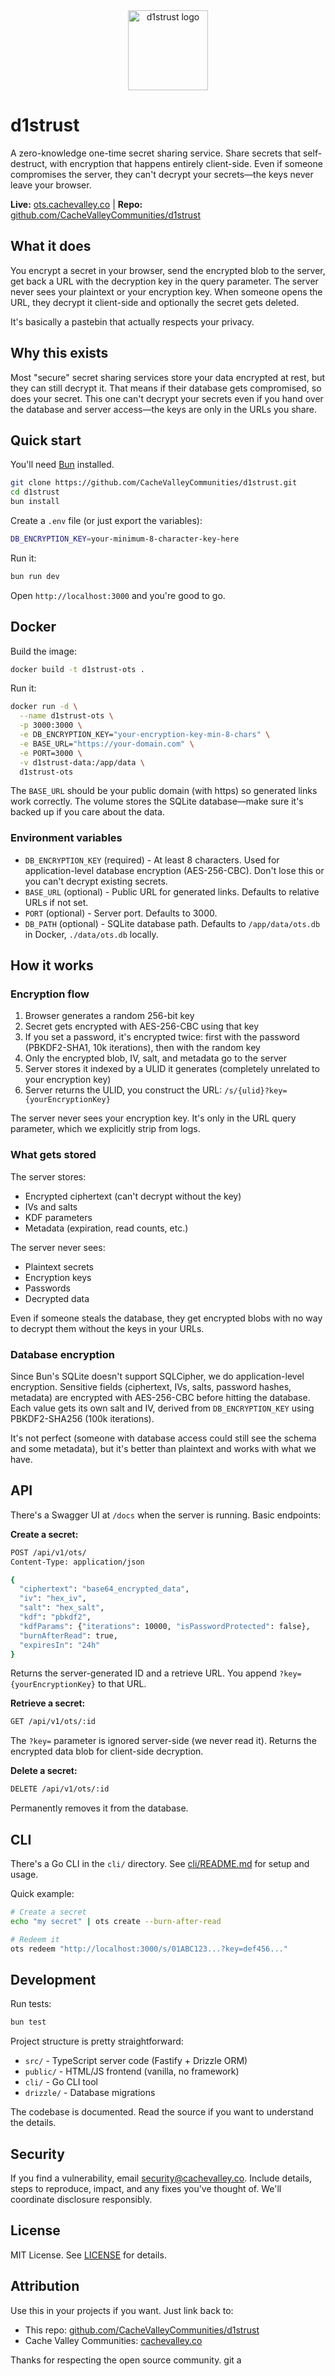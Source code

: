 <div align="center">
  <img src="public/logo.png" alt="d1strust logo" width="128">
</div>

# d1strust

A zero-knowledge one-time secret sharing service. Share secrets that self-destruct, with encryption that happens entirely client-side. Even if someone compromises the server, they can't decrypt your secrets—the keys never leave your browser.

**Live:** [ots.cachevalley.co](https://ots.cachevalley.co) | **Repo:** [github.com/CacheValleyCommunities/d1strust](https://github.com/CacheValleyCommunities/d1strust)

## What it does

You encrypt a secret in your browser, send the encrypted blob to the server, get back a URL with the decryption key in the query parameter. The server never sees your plaintext or your encryption key. When someone opens the URL, they decrypt it client-side and optionally the secret gets deleted.

It's basically a pastebin that actually respects your privacy.

## Why this exists

Most "secure" secret sharing services store your data encrypted at rest, but they can still decrypt it. That means if their database gets compromised, so does your secret. This one can't decrypt your secrets even if you hand over the database and server access—the keys are only in the URLs you share.

## Quick start

You'll need [Bun](https://bun.sh) installed.

```bash
git clone https://github.com/CacheValleyCommunities/d1strust.git
cd d1strust
bun install
```

Create a `.env` file (or just export the variables):

```bash
DB_ENCRYPTION_KEY=your-minimum-8-character-key-here
```

Run it:

```bash
bun run dev
```

Open `http://localhost:3000` and you're good to go.

## Docker

Build the image:

```bash
docker build -t d1strust-ots .
```

Run it:

```bash
docker run -d \
  --name d1strust-ots \
  -p 3000:3000 \
  -e DB_ENCRYPTION_KEY="your-encryption-key-min-8-chars" \
  -e BASE_URL="https://your-domain.com" \
  -e PORT=3000 \
  -v d1strust-data:/app/data \
  d1strust-ots
```

The `BASE_URL` should be your public domain (with https) so generated links work correctly. The volume stores the SQLite database—make sure it's backed up if you care about the data.

### Environment variables

- `DB_ENCRYPTION_KEY` (required) - At least 8 characters. Used for application-level database encryption (AES-256-CBC). Don't lose this or you can't decrypt existing secrets.
- `BASE_URL` (optional) - Public URL for generated links. Defaults to relative URLs if not set.
- `PORT` (optional) - Server port. Defaults to 3000.
- `DB_PATH` (optional) - SQLite database path. Defaults to `/app/data/ots.db` in Docker, `./data/ots.db` locally.

## How it works

### Encryption flow

1. Browser generates a random 256-bit key
2. Secret gets encrypted with AES-256-CBC using that key
3. If you set a password, it's encrypted twice: first with the password (PBKDF2-SHA1, 10k iterations), then with the random key
4. Only the encrypted blob, IV, salt, and metadata go to the server
5. Server stores it indexed by a ULID it generates (completely unrelated to your encryption key)
6. Server returns the ULID, you construct the URL: `/s/{ulid}?key={yourEncryptionKey}`

The server never sees your encryption key. It's only in the URL query parameter, which we explicitly strip from logs.

### What gets stored

The server stores:
- Encrypted ciphertext (can't decrypt without the key)
- IVs and salts
- KDF parameters
- Metadata (expiration, read counts, etc.)

The server never sees:
- Plaintext secrets
- Encryption keys
- Passwords
- Decrypted data

Even if someone steals the database, they get encrypted blobs with no way to decrypt them without the keys in your URLs.

### Database encryption

Since Bun's SQLite doesn't support SQLCipher, we do application-level encryption. Sensitive fields (ciphertext, IVs, salts, password hashes, metadata) are encrypted with AES-256-CBC before hitting the database. Each value gets its own salt and IV, derived from `DB_ENCRYPTION_KEY` using PBKDF2-SHA256 (100k iterations).

It's not perfect (someone with database access could still see the schema and some metadata), but it's better than plaintext and works with what we have.

## API

There's a Swagger UI at `/docs` when the server is running. Basic endpoints:

**Create a secret:**
```bash
POST /api/v1/ots/
Content-Type: application/json

{
  "ciphertext": "base64_encrypted_data",
  "iv": "hex_iv",
  "salt": "hex_salt",
  "kdf": "pbkdf2",
  "kdfParams": {"iterations": 10000, "isPasswordProtected": false},
  "burnAfterRead": true,
  "expiresIn": "24h"
}
```

Returns the server-generated ID and a retrieve URL. You append `?key={yourEncryptionKey}` to that URL.

**Retrieve a secret:**
```bash
GET /api/v1/ots/:id
```

The `?key=` parameter is ignored server-side (we never read it). Returns the encrypted data blob for client-side decryption.

**Delete a secret:**
```bash
DELETE /api/v1/ots/:id
```

Permanently removes it from the database.

## CLI

There's a Go CLI in the `cli/` directory. See [cli/README.md](cli/README.md) for setup and usage.

Quick example:
```bash
# Create a secret
echo "my secret" | ots create --burn-after-read

# Redeem it
ots redeem "http://localhost:3000/s/01ABC123...?key=def456..."
```

## Development

Run tests:
```bash
bun test
```

Project structure is pretty straightforward:
- `src/` - TypeScript server code (Fastify + Drizzle ORM)
- `public/` - HTML/JS frontend (vanilla, no framework)
- `cli/` - Go CLI tool
- `drizzle/` - Database migrations

The codebase is documented. Read the source if you want to understand the details.

## Security

If you find a vulnerability, email [security@cachevalley.co](mailto:security@cachevalley.co). Include details, steps to reproduce, impact, and any fixes you've thought of. We'll coordinate disclosure responsibly.

## License

MIT License. See [LICENSE](LICENSE) for details.

## Attribution

Use this in your projects if you want. Just link back to:
- This repo: [github.com/CacheValleyCommunities/d1strust](https://github.com/CacheValleyCommunities/d1strust)
- Cache Valley Communities: [cachevalley.co](https://cachevalley.co)

Thanks for respecting the open source community.
git a